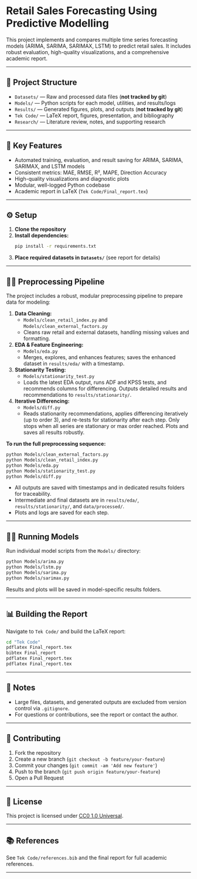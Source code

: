 # Retail Sales Forecasting Using Predictive Modelling

This project implements and compares multiple time series forecasting models (ARIMA, SARIMA, SARIMAX, LSTM) to predict retail sales. It includes robust evaluation, high-quality visualizations, and a comprehensive academic report.

---

## 📁 Project Structure

- `Datasets/` — Raw and processed data files (**not tracked by git**)
- `Models/` — Python scripts for each model, utilities, and results/logs
- `Results/` — Generated figures, plots, and outputs (**not tracked by git**)
- `Tek Code/` — LaTeX report, figures, presentation, and bibliography
- `Research/` — Literature review, notes, and supporting research

---

## 🚀 Key Features

- Automated training, evaluation, and result saving for ARIMA, SARIMA, SARIMAX, and LSTM models
- Consistent metrics: MAE, RMSE, R², MAPE, Direction Accuracy
- High-quality visualizations and diagnostic plots
- Modular, well-logged Python codebase
- Academic report in LaTeX (`Tek Code/Final_report.tex`)

---

## ⚙️ Setup

1. **Clone the repository**
2. **Install dependencies:**
   ```bash
   pip install -r requirements.txt
   ```
3. **Place required datasets in `Datasets/`** (see report for details)

---

## 🧑‍🔬 Preprocessing Pipeline

The project includes a robust, modular preprocessing pipeline to prepare data for modeling:

1. **Data Cleaning:**
   - `Models/clean_retail_index.py` and `Models/clean_external_factors.py`
   - Cleans raw retail and external datasets, handling missing values and formatting.
2. **EDA & Feature Engineering:**
   - `Models/eda.py`
   - Merges, explores, and enhances features; saves the enhanced dataset in `results/eda/` with a timestamp.
3. **Stationarity Testing:**
   - `Models/stationarity_test.py`
   - Loads the latest EDA output, runs ADF and KPSS tests, and recommends columns for differencing. Outputs detailed results and recommendations to `results/stationarity/`.
4. **Iterative Differencing:**
   - `Models/diff.py`
   - Reads stationarity recommendations, applies differencing iteratively (up to order 3), and re-tests for stationarity after each step. Only stops when all series are stationary or max order reached. Plots and saves all results robustly.

**To run the full preprocessing sequence:**

```bash
python Models/clean_external_factors.py
python Models/clean_retail_index.py
python Models/eda.py
python Models/stationarity_test.py
python Models/diff.py
```

- All outputs are saved with timestamps and in dedicated results folders for traceability.
- Intermediate and final datasets are in `results/eda/`, `results/stationarity/`, and `data/processed/`.
- Plots and logs are saved for each step.

---

## 🧑‍💻 Running Models

Run individual model scripts from the `Models/` directory:

```bash
python Models/arima.py
python Models/lstm.py
python Models/sarima.py
python Models/sarimax.py
```

Results and plots will be saved in model-specific results folders.

---

## 📊 Building the Report

Navigate to `Tek Code/` and build the LaTeX report:

```bash
cd "Tek Code"
pdflatex Final_report.tex
bibtex Final_report
pdflatex Final_report.tex
pdflatex Final_report.tex
```

---

## 📝 Notes

- Large files, datasets, and generated outputs are excluded from version control via `.gitignore`.
- For questions or contributions, see the report or contact the author.

---

## 🤝 Contributing

1. Fork the repository
2. Create a new branch (`git checkout -b feature/your-feature`)
3. Commit your changes (`git commit -am 'Add new feature'`)
4. Push to the branch (`git push origin feature/your-feature`)
5. Open a Pull Request

---

## 📄 License

This project is licensed under [CC0 1.0 Universal](LICENSE).

---

## 📚 References

See `Tek Code/references.bib` and the final report for full academic references.

---

